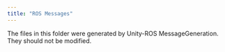 ```yaml
---
title: "ROS Messages"
---
```

The files in this folder were generated by Unity-ROS MessageGeneration. They should not be modified.